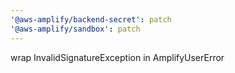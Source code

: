 ```yaml
---
'@aws-amplify/backend-secret': patch
'@aws-amplify/sandbox': patch
---
```


wrap InvalidSignatureException in AmplifyUserError
